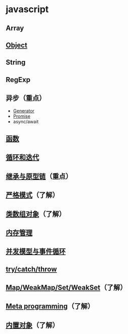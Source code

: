# javascript

## Array

## [Object](https://developer.mozilla.org/zh-CN/docs/Web/JavaScript/Guide/Working_with_Objects)

## String

## RegExp

## 异步（重点）

-   [Generator](https://developer.mozilla.org/zh-CN/docs/Web/JavaScript/Guide/Iterators_and_Generators)
-   [Promise](https://developer.mozilla.org/zh-CN/docs/Web/JavaScript/Guide/Using_promises)
-   async/await

## [函数](https://developer.mozilla.org/zh-CN/docs/Web/JavaScript/Guide/Functions)

## [循环和迭代](https://developer.mozilla.org/zh-CN/docs/Web/JavaScript/Guide/Loops_and_iteration)

## [继承与原型链](https://developer.mozilla.org/zh-CN/docs/Web/JavaScript/Inheritance_and_the_prototype_chain)（重点）

## [严格模式](https://developer.mozilla.org/zh-CN/docs/Web/JavaScript/Reference/Strict_mode)（了解）

## [类数组对象](https://developer.mozilla.org/zh-CN/docs/Web/JavaScript/Typed_arrays)（了解）

## [内存管理](https://developer.mozilla.org/zh-CN/docs/Web/JavaScript/Memory_Management)

## [并发模型与事件循环](https://developer.mozilla.org/zh-CN/docs/Web/JavaScript/EventLoop)

## [try/catch/throw](https://developer.mozilla.org/zh-CN/docs/Web/JavaScript/Guide/Control_flow_and_error_handling#%E5%BC%82%E5%B8%B8%E5%A4%84%E7%90%86%E8%AF%AD%E5%8F%A5)

## [Map/WeakMap/Set/WeakSet](https://developer.mozilla.org/zh-CN/docs/Web/JavaScript/Guide/Keyed_collections)（了解）

## [Meta programming](https://developer.mozilla.org/zh-CN/docs/Web/JavaScript/Guide/Meta_programming)（了解）

## [内置对象](https://developer.mozilla.org/zh-CN/docs/Web/JavaScript/Reference/Operators/Destructuring_assignment)（了解）

